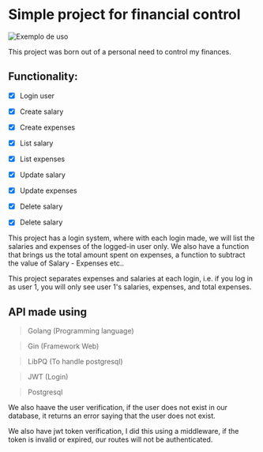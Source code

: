 # Simple project for financial control

![Exemplo de uso](./vzytdIOoDo.gif)

<p>This project was born out of a personal need to control my finances.</p>

## Functionality: 
- [x] Login user

- [x] Create salary

- [x] Create expenses

- [x] List salary

- [x] List expenses

- [x] Update salary

- [x] Update expenses

- [x] Delete salary

- [x] Delete salary

<p>This project has a login system, where with each login made, we will list the salaries and expenses of the logged-in user only. We also have a function that brings us the total amount spent on expenses, a function to subtract the value of Salary - Expenses etc..</p>

<p>This project separates expenses and salaries at each login, i.e. if you log in as user 1, you will only see user 1's salaries, expenses, and total expenses.</p>

## API made using
> Golang (Programming language)

> Gin (Framework Web)

> LibPQ (To handle postgresql)

> JWT (Login)

> Postgresql 

<p>We also haave the user verification, if the user does not exist in our database, it returns an error saying that the user does not exist.</p>

<p>
We also have jwt token verification, I did this using a middleware, if the token is invalid or expired, our routes will not be authenticated.</p>




